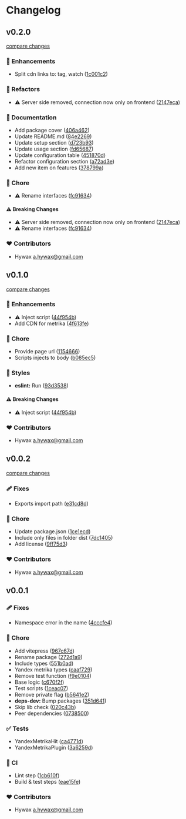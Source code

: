# Changelog


## v0.2.0

[compare changes](https://github.com/hywax/vitepress-yandex-metrika/compare/v0.1.0...v0.2.0)

### 🚀 Enhancements

- Split cdn links to: tag, watch ([1c001c2](https://github.com/hywax/vitepress-yandex-metrika/commit/1c001c2))

### 💅 Refactors

- ⚠️  Server side removed, connection now only on frontend ([2147eca](https://github.com/hywax/vitepress-yandex-metrika/commit/2147eca))

### 📖 Documentation

- Add package cover ([406a462](https://github.com/hywax/vitepress-yandex-metrika/commit/406a462))
- Update README.md ([84e2269](https://github.com/hywax/vitepress-yandex-metrika/commit/84e2269))
- Update setup section ([d723b93](https://github.com/hywax/vitepress-yandex-metrika/commit/d723b93))
- Update usage section ([fd65687](https://github.com/hywax/vitepress-yandex-metrika/commit/fd65687))
- Update configuration table ([451870d](https://github.com/hywax/vitepress-yandex-metrika/commit/451870d))
- Refactor configuration section ([a72ad3e](https://github.com/hywax/vitepress-yandex-metrika/commit/a72ad3e))
- Add new item on features ([378799a](https://github.com/hywax/vitepress-yandex-metrika/commit/378799a))

### 🏡 Chore

- ⚠️  Rename interfaces ([fc91634](https://github.com/hywax/vitepress-yandex-metrika/commit/fc91634))

#### ⚠️ Breaking Changes

- ⚠️  Server side removed, connection now only on frontend ([2147eca](https://github.com/hywax/vitepress-yandex-metrika/commit/2147eca))
- ⚠️  Rename interfaces ([fc91634](https://github.com/hywax/vitepress-yandex-metrika/commit/fc91634))

### ❤️ Contributors

- Hywax <a.hywax@gmail.com>

## v0.1.0

[compare changes](https://github.com/hywax/vitepress-yandex-metrika/compare/v0.0.2...v0.1.0)

### 🚀 Enhancements

- ⚠️  Inject script ([44f954b](https://github.com/hywax/vitepress-yandex-metrika/commit/44f954b))
- Add CDN for metrika ([4f613fe](https://github.com/hywax/vitepress-yandex-metrika/commit/4f613fe))

### 🏡 Chore

- Provide page url ([1154666](https://github.com/hywax/vitepress-yandex-metrika/commit/1154666))
- Scripts injects to body ([b085ec5](https://github.com/hywax/vitepress-yandex-metrika/commit/b085ec5))

### 🎨 Styles

- **eslint:** Run ([93d3538](https://github.com/hywax/vitepress-yandex-metrika/commit/93d3538))

#### ⚠️ Breaking Changes

- ⚠️  Inject script ([44f954b](https://github.com/hywax/vitepress-yandex-metrika/commit/44f954b))

### ❤️ Contributors

- Hywax <a.hywax@gmail.com>

## v0.0.2

[compare changes](https://github.com/hywax/vitepress-yandex-metrika/compare/v0.0.1...v0.0.2)

### 🩹 Fixes

- Exports import path ([e31cd8d](https://github.com/hywax/vitepress-yandex-metrika/commit/e31cd8d))

### 🏡 Chore

- Update package.json ([1ce1ecd](https://github.com/hywax/vitepress-yandex-metrika/commit/1ce1ecd))
- Include only files in folder dist ([7dc1405](https://github.com/hywax/vitepress-yandex-metrika/commit/7dc1405))
- Add license ([9ff75d3](https://github.com/hywax/vitepress-yandex-metrika/commit/9ff75d3))

### ❤️ Contributors

- Hywax <a.hywax@gmail.com>

## v0.0.1


### 🩹 Fixes

- Namespace error in the name ([4cccfe4](https://github.com/hywax/vitepress-yandex-metrika/commit/4cccfe4))

### 🏡 Chore

- Add vitepress ([967c67d](https://github.com/hywax/vitepress-yandex-metrika/commit/967c67d))
- Rename package ([272d1a9](https://github.com/hywax/vitepress-yandex-metrika/commit/272d1a9))
- Include types ([551b0ad](https://github.com/hywax/vitepress-yandex-metrika/commit/551b0ad))
- Yandex metrika types ([caaf729](https://github.com/hywax/vitepress-yandex-metrika/commit/caaf729))
- Remove test function ([f9e0104](https://github.com/hywax/vitepress-yandex-metrika/commit/f9e0104))
- Base logic ([c670f2f](https://github.com/hywax/vitepress-yandex-metrika/commit/c670f2f))
- Test scripts ([1ceac07](https://github.com/hywax/vitepress-yandex-metrika/commit/1ceac07))
- Remove private flag ([b5641e2](https://github.com/hywax/vitepress-yandex-metrika/commit/b5641e2))
- **deps-dev:** Bump packages ([351d641](https://github.com/hywax/vitepress-yandex-metrika/commit/351d641))
- Skip lib check ([020c43b](https://github.com/hywax/vitepress-yandex-metrika/commit/020c43b))
- Peer dependencies ([0738500](https://github.com/hywax/vitepress-yandex-metrika/commit/0738500))

### ✅ Tests

- YandexMetrikaHit ([ca4771d](https://github.com/hywax/vitepress-yandex-metrika/commit/ca4771d))
- YandexMetrikaPlugin ([3a6259d](https://github.com/hywax/vitepress-yandex-metrika/commit/3a6259d))

### 🤖 CI

- Lint step ([1cb610f](https://github.com/hywax/vitepress-yandex-metrika/commit/1cb610f))
- Build & test steps ([eae15fe](https://github.com/hywax/vitepress-yandex-metrika/commit/eae15fe))

### ❤️ Contributors

- Hywax <a.hywax@gmail.com>

